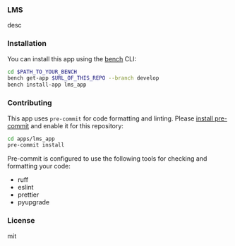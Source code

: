 ### LMS

desc

### Installation

You can install this app using the [bench](https://github.com/frappe/bench) CLI:

```bash
cd $PATH_TO_YOUR_BENCH
bench get-app $URL_OF_THIS_REPO --branch develop
bench install-app lms_app
```

### Contributing

This app uses `pre-commit` for code formatting and linting. Please [install pre-commit](https://pre-commit.com/#installation) and enable it for this repository:

```bash
cd apps/lms_app
pre-commit install
```

Pre-commit is configured to use the following tools for checking and formatting your code:

- ruff
- eslint
- prettier
- pyupgrade

### License

mit
